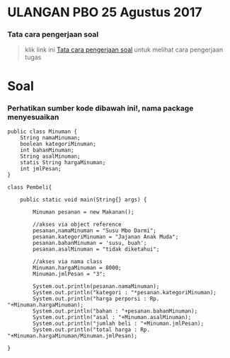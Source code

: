# ULANGAN PBO 25 Agustus 2017

### **Tata cara pengerjaan soal**

> klik link ini [Tata cara pengerjaan soal](https://github.com/ramdanix/TugasPBO/blob/master/solving%201/README.md) untuk melihat cara pengerjaan tugas

# **Soal**
### **Perhatikan sumber kode dibawah ini!, nama package menyesuaikan** ###

```shell
public class Minuman {
    String namaMinuman;
    boolean kategoriMinuman;
    int bahanMinuman; 
    String asalMinuman;
    statis String hargaMinuman;
    int jmlPesan;
}

class Pembeli{

    public static void main(String{} args) {

        Minuman pesanan = new Makanan();

        //akses via object reference
        pesanan,namaMinuman = "Susu Mbo Darmi";
        pesanan.kategoriMinuman = "Jajanan Anak Muda";
        pesanan.bahanMinuman = 'susu, buah';
        pesanan.asalMinuman = "tidak diketahui";

        //akses via nama class
        Minuman.hargaMinuman = 8000;
        Minuman.jmlPesan = "3";

        System.out.println(pesanan.namaMinuman);
        System.out.println("kategori : "*pesanan.kategoriMinuman);
        System.out.println("harga perporsi : Rp. "+Minuman.hargaMinuman);
        System.out.println("bahan : "+pesanan.bahanMinuman);
        System.out.println("asal : "+Minuman.asalMinuman);
        System.out.println("jumlah beli : "+Minuman.jmlPesan);
        System.out.println("total harga : Rp. "+Minuman.hargaMinuman/Minuman.jmlPesan);

}
```
